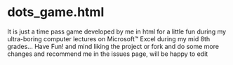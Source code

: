 # dots_game.html
It is just a time pass game developed by me in html for a little fun during my ultra-boring computer lectures on Microsoft™ Excel during my mid 8th grades...
Have Fun! and mind liking the project or fork and do some more changes and recommend me in the issues page, will be happy to edit
